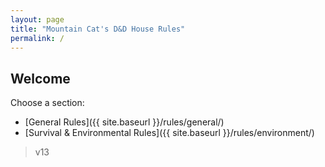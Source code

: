```yaml
---
layout: page
title: "Mountain Cat's D&D House Rules"
permalink: /
---
```


## Welcome

Choose a section:

- [General Rules]({{ site.baseurl }}/rules/general/)
- [Survival & Environmental Rules]({{ site.baseurl }}/rules/environment/)

> v13
